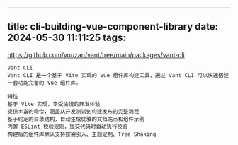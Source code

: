 <!--
 * @Author: kuangyimin@xdf.cn
 * @Date: 2024-05-30 11:11:25
 * @LastEditors: kuangyimin@xdf.cn
 * @LastEditTime: 2024-05-30 11:11:47
 * @Description: 描述信息
-->
---
title: cli-building-vue-component-library
date: 2024-05-30 11:11:25
tags:
---
https://github.com/youzan/vant/tree/main/packages/vant-cli
```
Vant CLI
Vant CLI 是一个基于 Vite 实现的 Vue 组件库构建工具，通过 Vant CLI 可以快速搭建一套功能完备的 Vue 组件库。

特性
基于 Vite 实现，享受愉悦的开发体验
提供丰富的命令，涵盖从开发测试到构建发布的完整流程
基于约定的目录结构，自动生成优雅的文档站点和组件示例
内置 ESLint 校验规则，提交代码时自动执行校验
构建后的组件库默认支持按需引入、主题定制、Tree Shaking
```